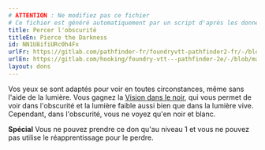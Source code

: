 ```yaml
---
# ATTENTION : Ne modifiez pas ce fichier
# Ce fichier est généré automatiquement par un script d'après les données du module Foundry VTT officiel et de sa traduction
title: Percer l'obscurité
titleEn: Pierce the Darkness
id: NN1U8ifiURc0h4Fx
urlFr: https://gitlab.com/pathfinder-fr/foundryvtt-pathfinder2-fr/-/blob/master/data/feats/NN1U8ifiURc0h4Fx.htm
urlEn: https://gitlab.com/hooking/foundry-vtt---pathfinder-2e/-/blob/master/packs/data/feats.db/pierce-the-darkness.json
layout: dons
---
```

Vos yeux se sont adaptés pour voir en toutes circonstances, même sans l'aide de la lumière. Vous gagnez la [Vision dans le noir](../capacités-ascendances/vision-dans-le-noir.html), qui vous permet de voir dans l'obscurité et la lumière faible aussi bien que dans la lumière vive. Cependant, dans l'obscurité, vous ne voyez qu'en noir et blanc.

**Spécial** Vous ne pouvez prendre ce don qu'au niveau 1 et vous ne pouvez pas utilise le réapprentissage pour le perdre.
